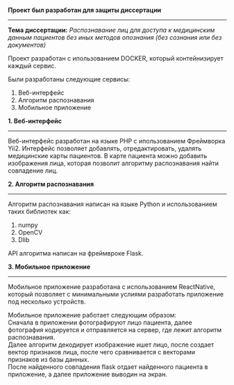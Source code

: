 **Проект был разработан для защиты диссертации**
____

**Тема диссертации:** _Распознавание лиц для доступа к медицинским данным пациентов без иных методов опознания (без сознания или без документов)_


Проект разработан с ипользованием DOCKER, который контейнизирует каждый сервис.

Были разработаны следующие сервисы:
1. Веб-интерфейс
2. Алгоритм распознавания
3. Мобильное приложение


**1. Веб-интерфейс**
____
Веб-интерфейс разработан на языке PHP с ипользованием Фреймворка Yii2. Интерфейс позволяет добавлять, отредактировать, 
удалять медицинские карты пациентов. 
В карте пациента можно добавить изображения лица, которая позволит алгоритму распознавания найти совпадение лиц.


**2. Алгоритм распознавания**
___
Алгоритм распознавания написан на языке Python и использованием таких библиотек как:
1. numpy
2. OpenCV
3. Dlib

API алгоритма написан на фреймвроке Flask.


**3. Мобильное приложение**
___
Мобильное приложение разработана с использованием ReactNative, 
который позволяет с минимальными услиями разработать приложение под несколько устройств.

Мобильное приложение работает следующим образом:<br>
Сначала в приложении фотографируют лицо пациента, далее фотография кодируется 
и отправляется на сервер, где лежит алгоритм распознавания.<br>
Далее алгоритм декодирует изображение ишет лицо, после создает вектор признаков лица, после чего сравнивается с 
векторами признаков из базы данных.<br>
После найденного совпадения flask отдает найденного пациента в приложение, а далее приложение выводин на экран.
<br>
<br>
